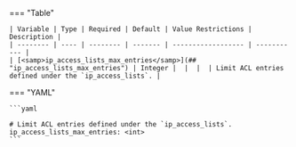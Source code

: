 <!--
  ~ Copyright (c) 2023 Arista Networks, Inc.
  ~ Use of this source code is governed by the Apache License 2.0
  ~ that can be found in the LICENSE file.
  -->
=== "Table"

    | Variable | Type | Required | Default | Value Restrictions | Description |
    | -------- | ---- | -------- | ------- | ------------------ | ----------- |
    | [<samp>ip_access_lists_max_entries</samp>](## "ip_access_lists_max_entries") | Integer |  |  |  | Limit ACL entries defined under the `ip_access_lists`. |

=== "YAML"

    ```yaml

    # Limit ACL entries defined under the `ip_access_lists`.
    ip_access_lists_max_entries: <int>
    ```
